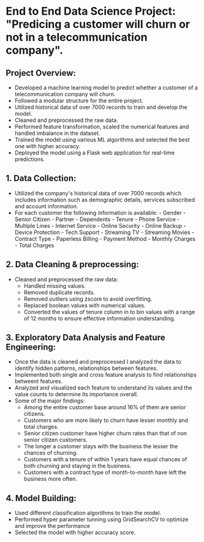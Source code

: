 # End to End Data Science Project: "Predicing a customer will churn or not in a telecommunication company".
## Project Overview:
   - Developed a machine learning model to predict whether a customer of a telecommunication company will churn.
   - Followed a modular structure for the entire project. 
   - Utilized historical data of over 7000 records to train and develop the model.
   - Cleaned and preprocessed the raw data.
   - Performed feature transformation, scaled the numerical features and handled imbalance in the dataset.
   - Trained the model using various ML algorithms and selected the best one with higher accuracy.
   - Deployed the model using a Flask web application for real-time predictions.


## 1. Data Collection:
   - Utilized the company's historical data of over 7000 records which includes information such as demographic details, services subscribed and account information.
   - For each customer the following information is available:
            - Gender
            - Senior Citizen
            - Partner
            - Dependents
            - Tenure
            - Phone Service
            - Multiple Lines
            - Internet Service
            - Online Security
            - Online Backup
            - Device Protection
            - Tech Support
            - Streaming TV
            - Streaming Movies
            - Contract Type
            - Paperless Billing
            - Payment Method
            - Monthly Charges
            - Total Charges

## 2. Data Cleaning & preprocessing:
   - Cleaned and preprocessed the raw data:
      * Handled missing values. 
      * Removed duplicate records.
      * Removed outliers using zscore to avoid overfitting.
      * Replaced boolean values with numerical values.
      * Converted the values of tenure column in to bin values with a range of 12 months to ensure effective information understanding.

## 3. Exploratory Data Analysis and Feature Engineering:
   - Once the data is cleaned and preprocessed I analyzed the data to identify hidden patterns, relationships between features.
   - Implemented both single and cross feature analysis to find relationships betweent features.
   - Analyzed and visualized each feature to understand its values and the value counts to determine its importance overall.
   - Some of the major findings:
        * Among the entire customer base around 16% of them are senior citizens.
        * Customers who are more likely to churn have lesser monthly and total charges.
        * Senior citizen customer have higher churn rates than that of non senior citizen customers.
        * The longer a customer stays with the business the lesser the chances of churning.
        * Customers with a tenure of within 1 years have equal chances of both churning and staying in the business.
        * Customers with a contract type of month-to-month have left the business more often.

## 4. Model Building:
   - Used different classification algorithms to train the model.
   - Performed hyper parameter tunning using GridSearchCV to optimize and improve the performance
   - Selected the model with higher accuracy score.  
